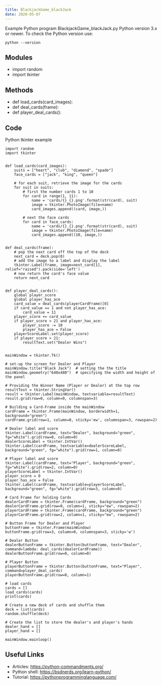```yaml
---
title: BlackjackGame_blackJack
date: 2020-05-07
---
```

Example Python program BlackjackGame_blackJack.py
Python version 3.x or newer.
To check the Python version use:

    python --version

## Modules

* import random
* import tkinter

## Methods

* def load_cards(card_images):
* def deal_cards(frame):
* def player_deal_cards():

## Code

Python tkinter example

    import random
    import tkinter
    
    
    def load_cards(card_images):
        suits = ["heart", "club", "diamond", "spade"]
        face_cards = ["jack", "king", "queen"]
    
        # for each suit, retrieve the image for the cards
        for suit in suits:
            # first the number cards 1 to 10
            for card in range(1, 11):
                name = 'cards/{}_{}.png'.format(str(card), suit)
                image = tkinter.PhotoImage(file=name)
                card_images.append((card, image,))
    
            # next the face cards
            for card in face_cards:
                name = 'cards/{}_{}.png'.format(str(card), suit)
                image = tkinter.PhotoImage(file=name)
                card_images.append((10, image,))
    
    
    def deal_cards(frame):
        # pop the next card off the top of the deck
        next_card = deck.pop(0)
        # add the image to a label and display the label
        tkinter.Label(frame, image=next_card[1], relief="raised").pack(side='left')
        # now return the card's face value
        return next_card
    
    
    def player_deal_cards():
        global player_score
        global player_has_ace
        card_value = deal_cards(playerCardFrame)[0]
        if card_value == 1 and not player_has_ace:
            card_value = 11
        player_score += card_value
        if player_score > 21 and player_has_ace:
            player_score -= 10
            player_has_ace = False
        playerScoreLabel.set(player_score)
        if player_score > 21:
            resultText.set("Dealer Wins")
    
    
    mainWindow = tkinter.Tk()
    
    # set-up the screen for Dealer and Player
    mainWindow.title("Black Jack")  # setting the the title
    mainWindow.geometry("640x480")  # specifying the width and height of the panel
    
    # Providing the Winner Name (Player or Dealer) at the top row
    resultText = tkinter.StringVar()
    result = tkinter.Label(mainWindow, textvariable=resultText)
    result.grid(row=0, column=0, columnspan=3)
    
    # Building a Card-Frame inside the mainWindow
    cardFrame = tkinter.Frame(mainWindow, borderwidth=1, background="green")
    cardFrame.grid(row=1, column=0, sticky='ew', columnspan=3, rowspan=2)
    
    # Dealer label and score
    tkinter.Label(cardFrame, text="Dealer", background="green", fg="white").grid(row=0, column=0)
    dealerScoreLabel = tkinter.IntVar()
    tkinter.Label(cardFrame, textvariable=dealerScoreLabel, background="green", fg="white").grid(row=1, column=0)
    
    # Player label and score
    tkinter.Label(cardFrame, text="Player", background="green", fg="white").grid(row=2, column=0)
    playerScoreLabel = tkinter.IntVar()
    player_score = 0
    player_has_ace = False
    tkinter.Label(cardFrame, textvariable=playerScoreLabel, background="green", fg="white").grid(row=3, column=0)
    
    # Card Frame for holding Cards
    dealerCardFrame = tkinter.Frame(cardFrame, background="green")
    dealerCardFrame.grid(row=0, column=1, sticky="ew", rowspan=2)
    playerCardFrame = tkinter.Frame(cardFrame, background="green")
    playerCardFrame.grid(row=2, column=1, sticky="ew", rowspan=2)
    
    # Button Frame for Dealer and Player
    buttonFrame = tkinter.Frame(mainWindow)
    buttonFrame.grid(row=3, column=0, columnspan=3, sticky='w')
    
    # Dealer Button
    dealerButtonFrame = tkinter.Button(buttonFrame, text="Dealer", command=lambda: deal_cards(dealerCardFrame))
    dealerButtonFrame.grid(row=0, column=0)
    
    # Player Button
    playerButtonFrame = tkinter.Button(buttonFrame, text="Player", command=player_deal_cards)
    playerButtonFrame.grid(row=0, column=1)
    
    # load cards
    cards = []
    load_cards(cards)
    print(cards)
    
    # Create a new deck of cards and shuffle them
    deck = list(cards)
    random.shuffle(deck)
    
    # Create the list to store the dealer's and player's hands
    dealer_hand = []
    player_hand = []
    
    mainWindow.mainloop()
    

## Useful Links

- Articles: https://python-commandments.org/
- Python shell: https://bsdnerds.org/learn-python/
- Tutorial: https://pythonprogramminglanguage.com/
